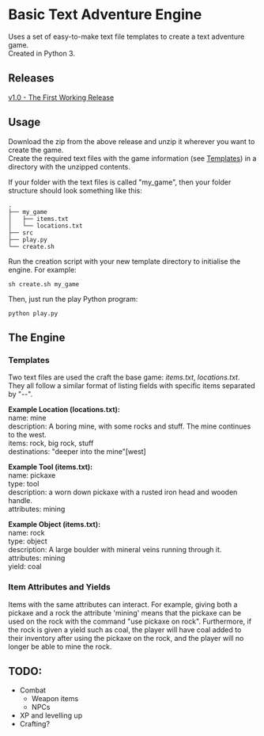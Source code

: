 # Basic Text Adventure Engine

Uses a set of easy-to-make text file templates to create a text adventure game.  
Created in Python 3.

## Releases

[v1.0 - The First Working Release](https://github.com/gardnerjack/TextAdventureEngine-Python/releases/tag/1.0)

## Usage

Download the zip from the above release and unzip it wherever you want to create the game.  
Create the required text files with the game information (see [Templates](#templates)) in a directory with the unzipped contents.

If your folder with the text files is called "my_game", then your folder structure should look something like this:

    .
    ├── my_game
    │   ├── items.txt
    │   └── locations.txt
    ├── src
    ├── play.py
    └── create.sh

Run the creation script with your new template directory to initialise the engine. For example:

```
sh create.sh my_game
```

Then, just run the play Python program:

```
python play.py
```

## The Engine

### Templates

Two text files are used the craft the base game: *items.txt*, *locations.txt*.
They all follow a similar format of listing fields with specific items separated by "--".

**Example Location (locations.txt):**  
name: mine  
description: A boring mine, with some rocks and stuff. The mine continues to the west.  
items: rock, big rock, stuff  
destinations: "deeper into the mine"[west]

**Example Tool (items.txt):**  
name: pickaxe  
type: tool  
description: a worn down pickaxe with a rusted iron head and wooden handle.  
attributes: mining

**Example Object (items.txt):**  
name: rock  
type: object  
description: A large boulder with mineral veins running through it.  
attributes: mining  
yield: coal

### Item Attributes and Yields

Items with the same attributes can interact. For example, giving both a pickaxe and a rock the attribute 'mining' means that the pickaxe can be used on the rock with the command "use pickaxe on rock". Furthermore, if the rock is given a yield such as coal, the player will have coal added to their inventory after using the pickaxe on the rock, and the player will no longer be able to mine the rock.

## TODO:

- Combat
  - Weapon items
  - NPCs
- XP and levelling up
- Crafting?
